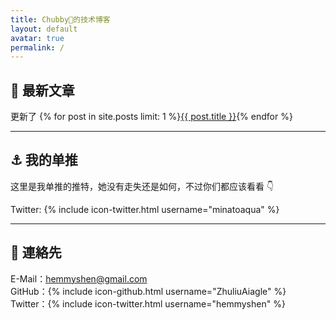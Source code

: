 ```yaml
---
title: Chubby🐇的技术博客
layout: default
avatar: true
permalink: /
---
```

## 📕 最新文章
更新了 {% for post in site.posts limit: 1 %}<a href="{{ post.url | prepend: site.baseurl }}">{{ post.title }}</a>{% endfor %} 

---

## ⚓ 我的单推
这里是我单推的推特，她没有走失还是如何，不过你们都应该看看 👇

Twitter: {% include icon-twitter.html username="minatoaqua" %}

---

## 📧 連絡先
E-Mail：<a href="mailto:http://hemmyshen@gmail.com">hemmyshen@gmail.com</a> <br/>
GitHub：{% include icon-github.html username="ZhuliuAiagle" %} <br/>
Twitter：{% include icon-twitter.html username="hemmyshen" %} <br/>
